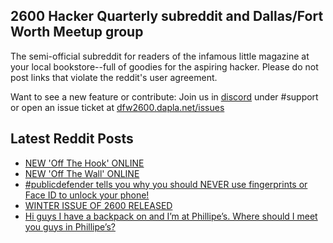 ## 2600 Hacker Quarterly subreddit and Dallas/Fort Worth Meetup group
The semi-official subreddit for readers of the infamous little magazine at your local bookstore--full of goodies for the aspiring hacker. Please do not post links that violate the reddit's user agreement.

Want to see a new feature or contribute: 
Join us in [discord](https://dfw2600.dapla.net/chat) under #support or open an issue ticket at [dfw2600.dapla.net/issues](https://dfw2600.dapla.net/issues)

## Latest Reddit Posts
<!-- BLOG-POST-LIST:START -->
- [NEW 'Off The Hook' ONLINE](https://2600.com/hook/08-02-2023)
- [NEW 'Off The Wall' ONLINE](https://2600.com/wall/07-02-2023)
- [#publicdefender tells you why you should NEVER use fingerprints or Face ID to unlock your phone!](https://www.reddit.com/r/2600/comments/10vrk7e/publicdefender_tells_you_why_you_should_never_use/)
- [WINTER ISSUE OF 2600 RELEASED](https://2600.com/content/winter-issue-2600-released-15)
- [Hi guys I have a backpack on and I’m at Phillipe’s. Where should I meet you guys in Phillipe’s?](https://www.reddit.com/r/2600/comments/10t2xpr/hi_guys_i_have_a_backpack_on_and_im_at_phillipes/)
<!-- BLOG-POST-LIST:END -->
